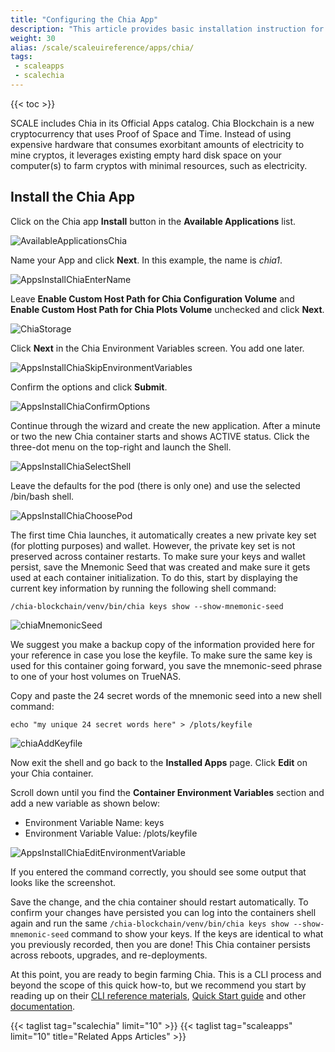 ```yaml
---
title: "Configuring the Chia App"
description: "This article provides basic installation instruction for the Chia application using both the TrueNAS webUI and CLI commands."
weight: 30
alias: /scale/scaleuireference/apps/chia/
tags: 
 - scaleapps
 - scalechia
---
```


{{< toc >}}

SCALE includes Chia in its Official Apps catalog. Chia Blockchain is a new cryptocurrency that uses Proof of Space and Time. Instead of using expensive hardware that consumes exorbitant amounts of electricity to mine cryptos, it leverages existing empty hard disk space on your computer(s) to farm cryptos with minimal resources, such as electricity.

## Install the Chia App

Click on the Chia app **Install** button in the **Available Applications** list.

![AvailableApplicationsChia](/images/SCALE/22.02/AvailableApplicationsChia.png "Available Applications Chia Widget")

Name your App and click **Next**. In this example, the name is *chia1*.

![AppsInstallChiaEnterName](/images/SCALE/22.02/AppsInstallChiaEnterName.png "Chia Name")

Leave **Enable Custom Host Path for Chia Configuration Volume** and **Enable Custom Host Path for Chia Plots Volume** unchecked and click **Next**.

![ChiaStorage](/images/SCALE/chia_Storage.png "Chia Storage")

Click **Next** in the Chia Environment Variables screen. You add one later.

![AppsInstallChiaSkipEnvironmentVariables](/images/SCALE/22.02/AppsInstallChiaSkipEnvironmentVariables.png "Chia Skip Environmental Variables")

Confirm the options and click **Submit**.

![AppsInstallChiaConfirmOptions](/images/SCALE/22.02/AppsInstallChiaConfirmOptions.png "Chia Save")

Continue through the wizard and create the new application. After a minute or two the new Chia container starts and shows ACTIVE status. Click the three-dot menu on the top-right and launch the Shell.

![AppsInstallChiaSelectShell](/images/SCALE/22.02/AppsInstallChiaSelectShell.png "Chia Shell")

Leave the defaults for the pod (there is only one) and use the selected /bin/bash shell.

![AppsInstallChiaChoosePod](/images/SCALE/22.02/AppsInstallChiaChoosePod.png "Chia choose Pod")
  
The first time Chia launches, it automatically creates a new private key set (for plotting purposes) and wallet. However, the private key set is not preserved across container restarts. To make sure your keys and wallet persist, save the Mnemonic Seed that was created and make sure it gets used at each container initialization. To do this, start by displaying the current key information by running the following shell command: 

`/chia-blockchain/venv/bin/chia keys show --show-mnemonic-seed`

![chiaMnemonicSeed](/images/SCALE/chia_mnemonicSeed.png "Chia Mnemonic Seed")

We suggest you make a backup copy of the information provided here for your reference in case you lose the keyfile. To make sure the same key is used for this container going forward, you save the mnemonic-seed phrase to one of your host volumes on TrueNAS.

Copy and paste the 24 secret words of the mnemonic seed into a new shell command:

`echo "my unique 24 secret words here" > /plots/keyfile`

![chiaAddKeyfile](/images/SCALE/chia_AddKeyfile.png "Chia Add Keyfile")

Now exit the shell and go back to the **Installed Apps** page. Click **Edit** on your Chia container.

Scroll down until you find the **Container Environment Variables** section and add a new variable as shown below:

* Environment Variable Name: keys
* Environment Variable Value: /plots/keyfile

![AppsInstallChiaEditEnvironmentVariable](/images/SCALE/22.02/AppsInstallChiaEditEnvironmentVariable.png "Chia Add Environment Variables")
  
If you entered the command correctly, you should see some output that looks like the screenshot.
  
Save the change, and the chia container should restart automatically. To confirm your changes have persisted you can log into the containers shell again and run the same `/chia-blockchain/venv/bin/chia keys show --show-mnemonic-seed` command to show your keys. If the keys are identical to what you previously recorded, then you are done! This Chia container persists across reboots, upgrades, and re-deployments.

At this point, you are ready to begin farming Chia. This is a CLI process and beyond the scope of this quick how-to, but we recommend you start by reading up on their [CLI reference materials](https://github.com/Chia-Network/chia-blockchain/wiki/CLI-Commands-Reference), [Quick Start guide](https://github.com/Chia-Network/chia-blockchain/wiki/Quick-Start-Guide) and other [documentation](https://github.com/Chia-Network/chia-blockchain/wiki).

{{< taglist tag="scalechia" limit="10" >}}
{{< taglist tag="scaleapps" limit="10" title="Related Apps Articles" >}}